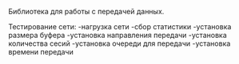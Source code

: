 Библиотека для работы с передачей данных.

Тестирование сети: 
-нагрузка сети
-сбор статистики
-установка размера буфера
-установка направления передачи
-установка количества сесий
-установка очереди для передачи
-установка времени передачи

